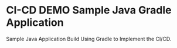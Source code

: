 # CI-CD DEMO Sample Java Gradle Application

Sample Java Application Build Using Gradle to Implement the CI/CD.